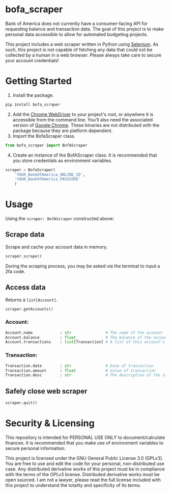 # bofa_scraper
Bank of America does not currently have a consumer-facing API for requesting 
balance and transaction data. The goal of this project is to make personal
data accessible to allow for automated budgeting projects.

This project includes a web scraper written in Python using
[Selenium](https://www.selenium.dev/). As such, this project is not capable
of fetching any data that could not be collected by a human in a web browser.
Please always take care to secure your account credentials!

# Getting Started
1. Install the package.
```bash
pip install bofa_scraper
```
2. Add the [Chrome WebDriver](https://chromedriver.chromium.org/downloads)
	to your project's root, or anywhere it is accessible from the 
	command line. You'll also need the associated version of
	[Google Chrome](https://www.google.com/chrome/).
	These binaries are not distributed with the package because they are
	platform dependent.
3. Import the BofaScraper class.
```python
from bofa_scraper import BofAScraper
```
4. Create an instance of the BofAScraper class.
	It is recommended that you store credentials as environment variables.
```python
scraper = BofaScraper(
	'YOUR_BankOfAmerica_ONLINE_ID',
	'YOUR_BankOfAmerica_PASSCODE'
	)
```

# Usage
Using the `scraper: BofAScraper` constructed above:
## Scrape data
Scrape and cache your account data in memory.
```python
scraper.scrape()
```
During the scraping process, you may be asked via the terminal to input a 2fa code.
## Access data
Returns a `list[Account]`.
```python
scraper.getAccounts()
```
### Account:
```python
Account.name			: str				# The name of the account
Account.balance			: float				# The balance of the account
Account.transactions	: list[Transaction]	# A list of this account's recent transactions
```
### Transaction:
```python
Transaction.date		: str				# Date of transaction
Transaction.amount		: float				# Value of transaction
Transaction.desc		: str				# The description of the transaction
```
## Safely close web scraper
```python
scraper.quit()
```

# Security & Licensing
This repository is intended for PERSONAL USE ONLY to document/calculate finances.
It is recommended that you make use of environment variables to secure personal information.

This project is licensed under the GNU General Public License 3.0 (GPLv3).
You are free to use and edit the code for your personal, non-distributed use case.
Any distributed derivative works of this project must be in compliance with
the terms of the GPLv3 license.
Distributed derivative works must be open sourced.
I am not a lawyer, please read the full license included with this project to
understand the totality and specificity of its terms.
